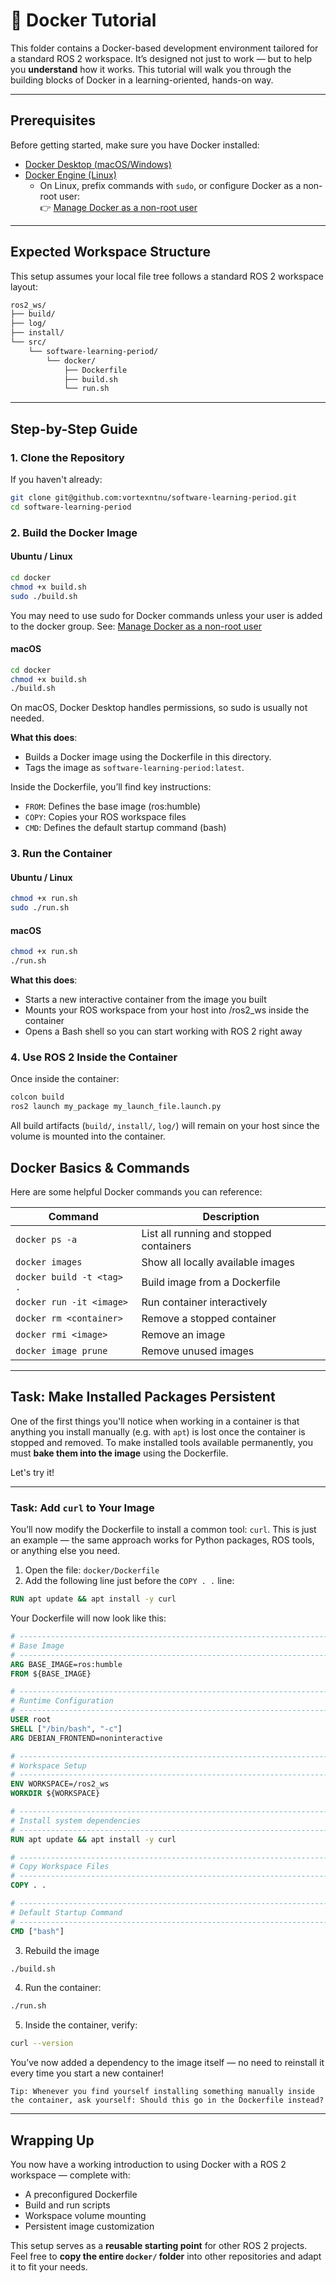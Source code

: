 # 🐳 Docker Tutorial

This folder contains a Docker-based development environment tailored for a standard ROS 2 workspace. It’s designed not just to work — but to help you **understand** how it works. This tutorial will walk you through the building blocks of Docker in a learning-oriented, hands-on way.

---

## Prerequisites

Before getting started, make sure you have Docker installed:

- [Docker Desktop (macOS/Windows)](https://www.docker.com/products/docker-desktop)
- [Docker Engine (Linux)](https://docs.docker.com/engine/install/)
  - On Linux, prefix commands with `sudo`, or configure Docker as a non-root user:  
    👉 [Manage Docker as a non-root user](https://docs.docker.com/engine/install/linux-postinstall/)

---

## Expected Workspace Structure

This setup assumes your local file tree follows a standard ROS 2 workspace layout:

```bash
ros2_ws/
├── build/
├── log/
├── install/
└── src/
    └── software-learning-period/
        └── docker/
            ├── Dockerfile
            ├── build.sh
            └── run.sh
```

---

## Step-by-Step Guide

### 1. Clone the Repository

If you haven't already:

```bash
git clone git@github.com:vortexntnu/software-learning-period.git
cd software-learning-period
```

### 2. Build the Docker Image

#### Ubuntu / Linux
```bash
cd docker
chmod +x build.sh
sudo ./build.sh
```
You may need to use sudo for Docker commands unless your user is added to the docker group.
See: [Manage Docker as a non-root user](https://docs.docker.com/engine/install/linux-postinstall/)

#### macOS
```bash
cd docker
chmod +x build.sh
./build.sh
```
On macOS, Docker Desktop handles permissions, so sudo is usually not needed.

**What this does**:
- Builds a Docker image using the Dockerfile in this directory.
- Tags the image as ```software-learning-period:latest```.

Inside the Dockerfile, you’ll find key instructions:
- ```FROM```: Defines the base image (ros:humble)
- ```COPY```: Copies your ROS workspace files
- ```CMD```: Defines the default startup command (bash)

### 3. Run the Container

#### Ubuntu / Linux
```bash
chmod +x run.sh
sudo ./run.sh
```

#### macOS
```bash
chmod +x run.sh
./run.sh
```

**What this does**:
- Starts a new interactive container from the image you built
- Mounts your ROS workspace from your host into /ros2_ws inside the container
- Opens a Bash shell so you can start working with ROS 2 right away

### 4. Use ROS 2 Inside the Container
Once inside the container:
```bash
colcon build
ros2 launch my_package my_launch_file.launch.py
```

All build artifacts (```build/```, ```install/```, ```log/```) will remain on your host since the volume is mounted into the container.

## Docker Basics & Commands

Here are some helpful Docker commands you can reference:

| **Command**                  | **Description**                          |
|-----------------------------|------------------------------------------|
| `docker ps -a`              | List all running and stopped containers  |
| `docker images`             | Show all locally available images        |
| `docker build -t <tag> .`   | Build image from a Dockerfile            |
| `docker run -it <image>`    | Run container interactively              |
| `docker rm <container>`     | Remove a stopped container               |
| `docker rmi <image>`        | Remove an image                          |
| `docker image prune`        | Remove unused images                     |

---

## Task: Make Installed Packages Persistent

One of the first things you'll notice when working in a container is that anything you install manually (e.g. with `apt`) is lost once the container is stopped and removed. To make installed tools available permanently, you must **bake them into the image** using the Dockerfile.

Let's try it!

---

### Task: Add `curl` to Your Image

You’ll now modify the Dockerfile to install a common tool: `curl`. This is just an example — the same approach works for Python packages, ROS tools, or anything else you need.

1. Open the file: `docker/Dockerfile`
2. Add the following line just before the `COPY . .` line:
```dockerfile
RUN apt update && apt install -y curl
```

Your Dockerfile will now look like this:
```dockerfile
# ------------------------------------------------------------------------------
# Base Image
# ------------------------------------------------------------------------------
ARG BASE_IMAGE=ros:humble
FROM ${BASE_IMAGE}

# ------------------------------------------------------------------------------
# Runtime Configuration
# ------------------------------------------------------------------------------
USER root
SHELL ["/bin/bash", "-c"]
ARG DEBIAN_FRONTEND=noninteractive

# ------------------------------------------------------------------------------
# Workspace Setup
# ------------------------------------------------------------------------------
ENV WORKSPACE=/ros2_ws
WORKDIR ${WORKSPACE}

# ------------------------------------------------------------------------------
# Install system dependencies
# ------------------------------------------------------------------------------
RUN apt update && apt install -y curl

# ------------------------------------------------------------------------------
# Copy Workspace Files
# ------------------------------------------------------------------------------
COPY . .

# ------------------------------------------------------------------------------
# Default Startup Command
# ------------------------------------------------------------------------------
CMD ["bash"]
```

3. Rebuild the image
```bash
./build.sh
```

4. Run the container:
```bash
./run.sh
```

5. Inside the container, verify:
```bash
curl --version
```

You’ve now added a dependency to the image itself — no need to reinstall it every time you start a new container!

```vbnet
Tip: Whenever you find yourself installing something manually inside the container, ask yourself: Should this go in the Dockerfile instead?
```

---

## Wrapping Up

You now have a working introduction to using Docker with a ROS 2 workspace — complete with:

- A preconfigured Dockerfile
- Build and run scripts
- Workspace volume mounting
- Persistent image customization

This setup serves as a **reusable starting point** for other ROS 2 projects. Feel free to **copy the entire `docker/` folder** into other repositories and adapt it to fit your needs.
